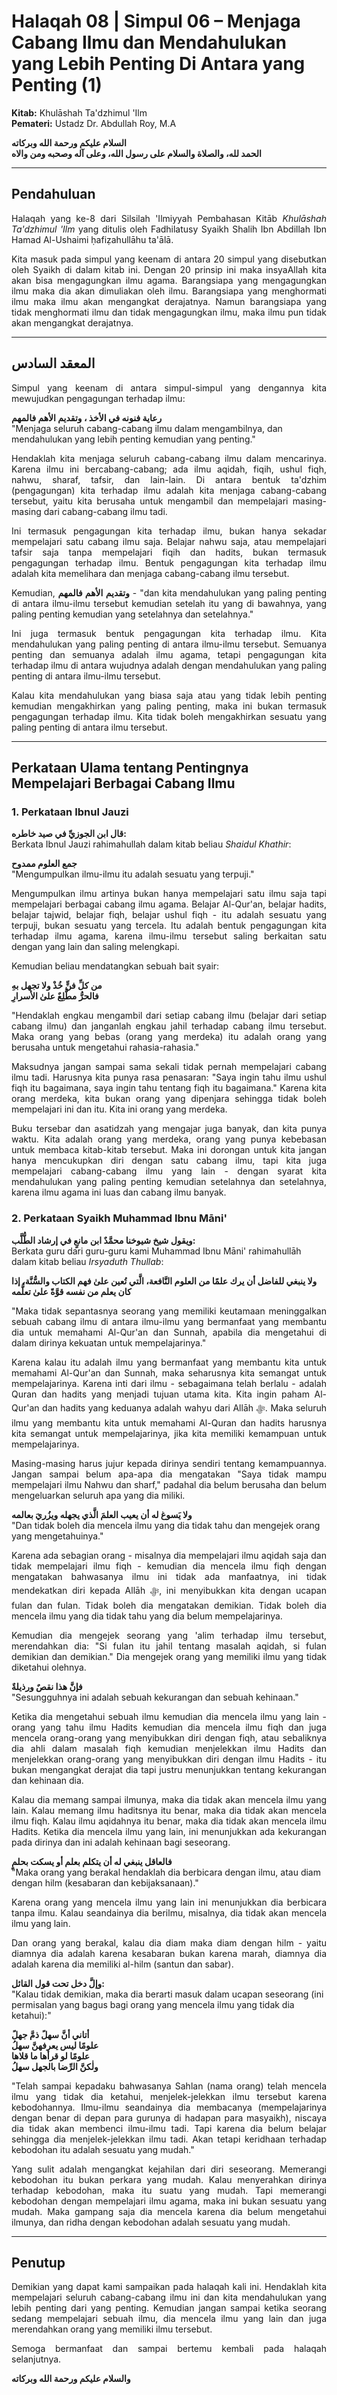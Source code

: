 # Halaqah 08 | Simpul 06 – Menjaga Cabang Ilmu dan Mendahulukan yang Lebih Penting Di Antara yang Penting (1)
**Kitab:** Khulāshah Ta'dzhimul 'Ilm  
**Pemateri:** Ustadz Dr. Abdullah Roy, M.A  

**السلام عليكم ورحمة الله وبركاته**  
**الحمد لله، والصلاة والسلام على رسول الله، وعلى آله وصحبه ومن والاه**

---

## Pendahuluan

<div align="justify">

Halaqah yang ke-8 dari Silsilah 'Ilmiyyah Pembahasan Kitāb *Khulāshah Ta'dzhimul 'Ilm* yang ditulis oleh Fadhilatusy Syaikh Shalih Ibn Abdillah Ibn Hamad Al-Ushaimi ḥafiẓahullāhu ta'ālā.

Kita masuk pada simpul yang keenam di antara 20 simpul yang disebutkan oleh Syaikh di dalam kitab ini. Dengan 20 prinsip ini maka insyaAllah kita akan bisa mengagungkan ilmu agama. Barangsiapa yang mengagungkan ilmu maka dia akan dimuliakan oleh ilmu. Barangsiapa yang menghormati ilmu maka ilmu akan mengangkat derajatnya. Namun barangsiapa yang tidak menghormati ilmu dan tidak mengagungkan ilmu, maka ilmu pun tidak akan mengangkat derajatnya.

</div>

---

## المعقد السادس

<div align="justify">

Simpul yang keenam di antara simpul-simpul yang dengannya kita mewujudkan pengagungan terhadap ilmu:

</div>

**رعاية فنونه في الأخذ ، وتقديم الأهم فالمهم**  
"Menjaga seluruh cabang-cabang ilmu dalam mengambilnya, dan mendahulukan yang lebih penting kemudian yang penting."

<div align="justify">

Hendaklah kita menjaga seluruh cabang-cabang ilmu dalam mencarinya. Karena ilmu ini bercabang-cabang; ada ilmu aqidah, fiqih, ushul fiqh, nahwu, sharaf, tafsir, dan lain-lain. Di antara bentuk ta'dzhim (pengagungan) kita terhadap ilmu adalah kita menjaga cabang-cabang tersebut, yaitu kita berusaha untuk mengambil dan mempelajari masing-masing dari cabang-cabang ilmu tadi.

Ini termasuk pengagungan kita terhadap ilmu, bukan hanya sekadar mempelajari satu cabang ilmu saja. Belajar nahwu saja, atau mempelajari tafsir saja tanpa mempelajari fiqih dan hadits, bukan termasuk pengagungan terhadap ilmu. Bentuk pengagungan kita terhadap ilmu adalah kita memelihara dan menjaga cabang-cabang ilmu tersebut.

Kemudian, **وتقديم الأهم فالمهم** - "dan kita mendahulukan yang paling penting di antara ilmu-ilmu tersebut kemudian setelah itu yang di bawahnya, yang paling penting kemudian yang setelahnya dan setelahnya."

Ini juga termasuk bentuk pengagungan kita terhadap ilmu. Kita mendahulukan yang paling penting di antara ilmu-ilmu tersebut. Semuanya penting dan semuanya adalah ilmu agama, tetapi pengagungan kita terhadap ilmu di antara wujudnya adalah dengan mendahulukan yang paling penting di antara ilmu-ilmu tersebut.

Kalau kita mendahulukan yang biasa saja atau yang tidak lebih penting kemudian mengakhirkan yang paling penting, maka ini bukan termasuk pengagungan terhadap ilmu. Kita tidak boleh mengakhirkan sesuatu yang paling penting di antara ilmu tersebut.

</div>

---

## Perkataan Ulama tentang Pentingnya Mempelajari Berbagai Cabang Ilmu

### 1. Perkataan Ibnul Jauzi
**قال ابن الجوزيِّ في صيد خاطره:**  
Berkata Ibnul Jauzi rahimahullah dalam kitab beliau *Shaidul Khathir*:

**جمع العلوم ممدوح**  
"Mengumpulkan ilmu-ilmu itu adalah sesuatu yang terpuji."

<div align="justify">

Mengumpulkan ilmu artinya bukan hanya mempelajari satu ilmu saja tapi mempelajari berbagai cabang ilmu agama. Belajar Al-Qur'an, belajar hadits, belajar tajwid, belajar fiqh, belajar ushul fiqh - itu adalah sesuatu yang terpuji, bukan sesuatu yang tercela. Itu adalah bentuk pengagungan kita terhadap ilmu agama, karena ilmu-ilmu tersebut saling berkaitan satu dengan yang lain dan saling melengkapi.

</div>

Kemudian beliau mendatangkan sebuah bait syair:

**من كلِّ فنٍّ خُذْ ولا تجهل بهِ**  
**فالحرُّ مطَّلِعٌ علىٰ الأسرارِ**

<div align="justify">

"Hendaklah engkau mengambil dari setiap cabang ilmu (belajar dari setiap cabang ilmu) dan janganlah engkau jahil terhadap cabang ilmu tersebut. Maka orang yang bebas (orang yang merdeka) itu adalah orang yang berusaha untuk mengetahui rahasia-rahasia."

Maksudnya jangan sampai sama sekali tidak pernah mempelajari cabang ilmu tadi. Harusnya kita punya rasa penasaran: "Saya ingin tahu ilmu ushul fiqh itu bagaimana, saya ingin tahu tentang fiqh itu bagaimana." Karena kita orang merdeka, kita bukan orang yang dipenjara sehingga tidak boleh mempelajari ini dan itu. Kita ini orang yang merdeka.

Buku tersebar dan asatidzah yang mengajar juga banyak, dan kita punya waktu. Kita adalah orang yang merdeka, orang yang punya kebebasan untuk membaca kitab-kitab tersebut. Maka ini dorongan untuk kita jangan hanya mencukupkan diri dengan satu cabang ilmu, tapi kita juga mempelajari cabang-cabang ilmu yang lain - dengan syarat kita mendahulukan yang paling penting kemudian setelahnya dan setelahnya, karena ilmu agama ini luas dan cabang ilmu banyak.

</div>

### 2. Perkataan Syaikh Muhammad Ibnu Māni'
**ويقول شيخ شيوخنا محمَّدٌ ابن مانعٍ في إرشاد الطُّلَّب:**  
Berkata guru dari guru-guru kami Muhammad Ibnu Māni' rahimahullāh dalam kitab beliau *Irsyaduth Thullab*:

**ولا ينبغي للفاضل أن يرك علمًا من العلوم النَّافعة، الَّتي تُعين علىٰ فهم الكتاب والسُّنَّة، إذا كان يعلم من نفسه قوَّةً علىٰ تعلُّمه**

<div align="justify">

"Maka tidak sepantasnya seorang yang memiliki keutamaan meninggalkan sebuah cabang ilmu di antara ilmu-ilmu yang bermanfaat yang membantu dia untuk memahami Al-Qur'an dan Sunnah, apabila dia mengetahui di dalam dirinya kekuatan untuk mempelajarinya."

Karena kalau itu adalah ilmu yang bermanfaat yang membantu kita untuk memahami Al-Qur'an dan Sunnah, maka seharusnya kita semangat untuk mempelajarinya. Karena inti dari ilmu - sebagaimana telah berlalu - adalah Quran dan hadits yang menjadi tujuan utama kita. Kita ingin paham Al-Qur'an dan hadits yang keduanya adalah wahyu dari Allāh ﷻ. Maka seluruh ilmu yang membantu kita untuk memahami Al-Quran dan hadits harusnya kita semangat untuk mempelajarinya, jika kita memiliki kemampuan untuk mempelajarinya.

Masing-masing harus jujur kepada dirinya sendiri tentang kemampuannya. Jangan sampai belum apa-apa dia mengatakan "Saya tidak mampu mempelajari ilmu Nahwu dan sharf," padahal dia belum berusaha dan belum mengeluarkan seluruh apa yang dia miliki.

</div>

**ولا يَسوغ له أن يعيب العلمَ الَّذي يجهله ويزُريَ بعالمه**  
"Dan tidak boleh dia mencela ilmu yang dia tidak tahu dan mengejek orang yang mengetahuinya."

<div align="justify">

Karena ada sebagian orang - misalnya dia mempelajari ilmu aqidah saja dan tidak mempelajari ilmu fiqh - kemudian dia mencela ilmu fiqh dengan mengatakan bahwasanya ilmu ini tidak ada manfaatnya, ini tidak mendekatkan diri kepada Allāh ﷻ, ini menyibukkan kita dengan ucapan fulan dan fulan. Tidak boleh dia mengatakan demikian. Tidak boleh dia mencela ilmu yang dia tidak tahu yang dia belum mempelajarinya.

Kemudian dia mengejek seorang yang 'alim terhadap ilmu tersebut, merendahkan dia: "Si fulan itu jahil tentang masalah aqidah, si fulan demikian dan demikian." Dia mengejek orang yang memiliki ilmu yang tidak diketahui olehnya.

</div>

**فإنَّ هذا نقصٌ ورذيلةٌ**  
"Sesungguhnya ini adalah sebuah kekurangan dan sebuah kehinaan."

<div align="justify">

Ketika dia mengetahui sebuah ilmu kemudian dia mencela ilmu yang lain - orang yang tahu ilmu Hadits kemudian dia mencela ilmu fiqh dan juga mencela orang-orang yang menyibukkan diri dengan fiqh, atau sebaliknya dia ahli dalam masalah fiqh kemudian menjelekkan ilmu Hadits dan menjelekkan orang-orang yang menyibukkan diri dengan ilmu Hadits - itu bukan mengangkat derajat dia tapi justru menunjukkan tentang kekurangan dan kehinaan dia.

Kalau dia memang sampai ilmunya, maka dia tidak akan mencela ilmu yang lain. Kalau memang ilmu haditsnya itu benar, maka dia tidak akan mencela ilmu fiqh. Kalau ilmu aqidahnya itu benar, maka dia tidak akan mencela ilmu Hadits. Ketika dia mencela ilmu yang lain, ini menunjukkan ada kekurangan pada dirinya dan ini adalah kehinaan bagi seseorang.

</div>

**فالعاقل ينبغي له أن يتكلم بعلم أو يسكت بحلمٍ**  
"Maka orang yang berakal hendaklah dia berbicara dengan ilmu, atau diam dengan hilm (kesabaran dan kebijaksanaan)."

<div align="justify">

Karena orang yang mencela ilmu yang lain ini menunjukkan dia berbicara tanpa ilmu. Kalau seandainya dia berilmu, misalnya, dia tidak akan mencela ilmu yang lain.

Dan orang yang berakal, kalau dia diam maka diam dengan hilm - yaitu diamnya dia adalah karena kesabaran bukan karena marah, diamnya dia adalah karena dia memiliki al-hilm (santun dan sabar).

</div>

**وإلَّ دخل تحت قول القائل:**  
"Kalau tidak demikian, maka dia berarti masuk dalam ucapan seseorang (ini permisalan yang bagus bagi orang yang mencela ilmu yang tidak dia ketahui):"

**أتاني أنَّ سهلً ذمَّ جهلً**  
**علومًا ليس يعرفهنَّ سهلُ**  
**علومًا لو قرأها ما قلاها**  
**ولٰكنَّ الرِّضا بالجهل سهلُ**

<div align="justify">

"Telah sampai kepadaku bahwasanya Sahlan (nama orang) telah mencela ilmu yang tidak dia ketahui, menjelek-jelekkan ilmu tersebut karena kebodohannya. Ilmu-ilmu seandainya dia membacanya (mempelajarinya dengan benar di depan para gurunya di hadapan para masyaikh), niscaya dia tidak akan membenci ilmu-ilmu tadi. Tapi karena dia belum belajar sehingga dia menjelek-jelekkan ilmu tadi. Akan tetapi keridhaan terhadap kebodohan itu adalah sesuatu yang mudah."

Yang sulit adalah mengangkat kejahilan dari diri seseorang. Memerangi kebodohan itu bukan perkara yang mudah. Kalau menyerahkan dirinya terhadap kebodohan, maka itu suatu yang mudah. Tapi memerangi kebodohan dengan mempelajari ilmu agama, maka ini bukan sesuatu yang mudah. Maka gampang saja dia mencela karena dia belum mengetahui ilmunya, dan ridha dengan kebodohan adalah sesuatu yang mudah.

</div>

---

## Penutup

<div align="justify">

Demikian yang dapat kami sampaikan pada halaqah kali ini. Hendaklah kita mempelajari seluruh cabang-cabang ilmu ini dan kita mendahulukan yang lebih penting dari yang penting. Kemudian jangan sampai ketika seorang sedang mempelajari sebuah ilmu, dia mencela ilmu yang lain dan juga merendahkan orang yang memiliki ilmu tersebut.

Semoga bermanfaat dan sampai bertemu kembali pada halaqah selanjutnya.

</div>

**والسلام عليكم ورحمة الله وبركاته**
